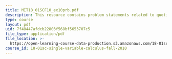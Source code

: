 ```yaml
---
title: MIT18_01SCF10_ex10prb.pdf
description: This resource contains problem statements related to quotient rule.
type: course
layout: pdf
uid: 7f48447afdcb22803f568bf5653707c5
file_type: application/pdf
file_location: >-
  https://open-learning-course-data-production.s3.amazonaws.com/18-01sc-single-variable-calculus-fall-2010/7f48447afdcb22803f568bf5653707c5_MIT18_01SCF10_ex10prb.pdf
course_id: 18-01sc-single-variable-calculus-fall-2010
---
```

